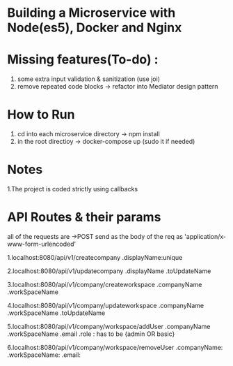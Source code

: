 # Building a Microservice with Node(es5), Docker and Nginx

# Missing features(To-do) :
1. some extra input validation & sanitization (use joi)
2. remove repeated code blocks -> refactor into Mediator design pattern

# How to Run
1. cd into each microservice directory -> npm install
2. in the root directioy -> docker-compose up (sudo it if needed)

# Notes
1.The project is coded strictly using callbacks

# API Routes & their params 
   all of the requests are ->POST
  send as the body of the req as 'application/x-www-form-urlencoded'
  
1.localhost:8080/api/v1/createcompany
  .displayName:unique
  
2.localhost:8080/api/v1/updatecompany
    .displayName
    .toUpdateName


3.localhost:8080/api/v1/company/createworkspace
    .companyName
    .workSpaceName

4.localhost:8080/api/v1/company/updateworkspace
    .companyName
    .workSpaceName
    .toUpdateName

5.localhost:8080/api/v1/company/workspace/addUser
   .companyName
   .workSpaceName
   .email
   .role  : has to be {admin OR basic}
   
6.localhost:8080/api/v1/company/workspace/removeUser
    .companyName:
    .workSpaceName:
    .email:

